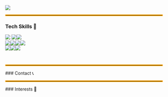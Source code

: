 <img src="https://capsule-render.vercel.app/api?type=venom&color=gradient&height=200&section=header&text=Welcome%20to%20Changki's%20Github&fontSize=40" />
<hr style="border: 2px solid #ffa500;" />

### Tech Skills 🚀
<img src="https://img.shields.io/badge/python-%233776AB.svg?&style=for-the-badge&logo=python&logoColor=white" /> <img src="https://img.shields.io/badge/tensorflow-%23FF6F00.svg?&style=for-the-badge&logo=tensorflow&logoColor=white" /><img src="https://img.shields.io/badge/kotlin-%230095D5.svg?&style=for-the-badge&logo=kotlin&logoColor=white" />
<br>
<img src="https://img.shields.io/badge/pandas-%23150458.svg?&style=for-the-badge&logo=pandas&logoColor=white" /><img src="https://img.shields.io/badge/android-%233DDC84.svg?&style=for-the-badge&logo=android&logoColor=black" /><img src="https://img.shields.io/badge/git-%23F05032.svg?&style=for-the-badge&logo=git&logoColor=white" /><img src="https://img.shields.io/badge/java-%23007396.svg?&style=for-the-badge&logo=java&logoColor=white" />
<br>
<img src="https://img.shields.io/badge/numpy-%23013243.svg?&style=for-the-badge&logo=numpy&logoColor=white" /><img src="https://img.shields.io/badge/scikit--learn-%23F7931E.svg?&style=for-the-badge&logo=scikit-learn&logoColor=black" /><img src="https://img.shields.io/badge/ubuntu-%23E95420.svg?&style=for-the-badge&logo=ubuntu&logoColor=white" />

<br>

<hr style="border: 2px solid #ffa500;" />
### Contact 📞


<hr style="border: 2px solid #ffa500;" />
### Interests 💫

